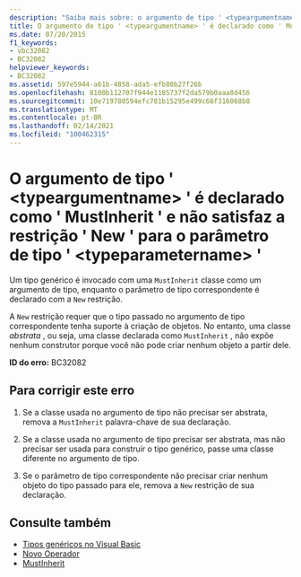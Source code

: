 ```yaml
---
description: "Saiba mais sobre: o argumento de tipo ' <typeargumentname> ' está declarado como ' MustInherit ' e não satisfaz a restrição ' New ' para o parâmetro de tipo ' <typeparametername> '"
title: O argumento de tipo ' <typeargumentname> ' é declarado como ' MustInherit ' e não satisfaz a restrição ' New ' para o parâmetro de tipo ' <typeparametername> '
ms.date: 07/20/2015
f1_keywords:
- vbc32082
- BC32082
helpviewer_keywords:
- BC32082
ms.assetid: 597e5944-a61b-4858-ada5-efb80b27f26b
ms.openlocfilehash: 8100b112707f944e1185737f2da579b0aaa8d456
ms.sourcegitcommit: 10e719780594efc781b15295e499c66f316068b8
ms.translationtype: MT
ms.contentlocale: pt-BR
ms.lasthandoff: 02/14/2021
ms.locfileid: "100462315"
---
```

# <a name="type-argument-typeargumentname-is-declared-mustinherit-and-does-not-satisfy-the-new-constraint-for-type-parameter-typeparametername"></a>O argumento de tipo ' \<typeargumentname> ' é declarado como ' MustInherit ' e não satisfaz a restrição ' New ' para o parâmetro de tipo ' \<typeparametername> '

Um tipo genérico é invocado com uma `MustInherit` classe como um argumento de tipo, enquanto o parâmetro de tipo correspondente é declarado com a `New` restrição.  
  
 A `New` restrição requer que o tipo passado no argumento de tipo correspondente tenha suporte à criação de objetos. No entanto, uma classe *abstrata* , ou seja, uma classe declarada como `MustInherit` , não expõe nenhum construtor porque você não pode criar nenhum objeto a partir dele.  
  
 **ID do erro:** BC32082  
  
## <a name="to-correct-this-error"></a>Para corrigir este erro  
  
1. Se a classe usada no argumento de tipo não precisar ser abstrata, remova a `MustInherit` palavra-chave de sua declaração.  
  
2. Se a classe usada no argumento de tipo precisar ser abstrata, mas não precisar ser usada para construir o tipo genérico, passe uma classe diferente no argumento de tipo.  
  
3. Se o parâmetro de tipo correspondente não precisar criar nenhum objeto do tipo passado para ele, remova a `New` restrição de sua declaração.  
  
## <a name="see-also"></a>Consulte também

- [Tipos genéricos no Visual Basic](../programming-guide/language-features/data-types/generic-types.md)
- [Novo Operador](../language-reference/operators/new-operator.md)
- [MustInherit](../language-reference/modifiers/mustinherit.md)
